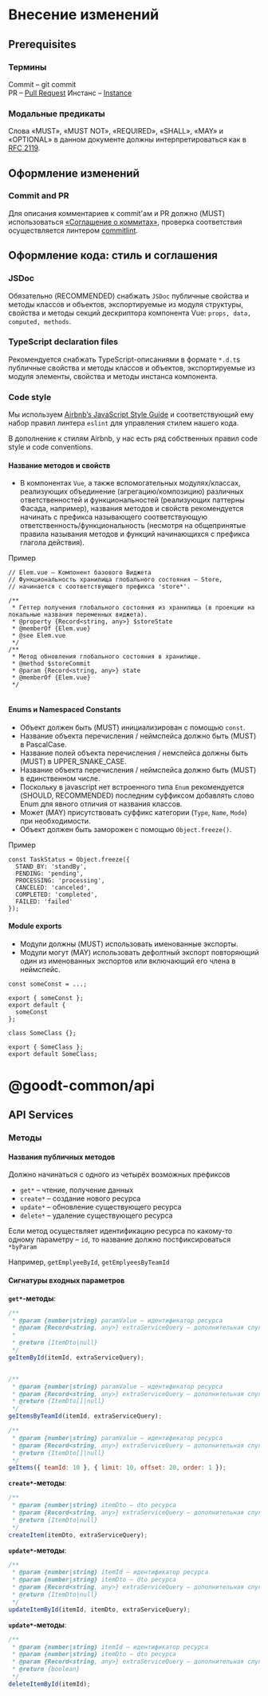 # Внесение изменений

## Prerequisites

### Термины
Commit – git commit  
PR – [Pull Request](https://www.atlassian.com/ru/git/tutorials/making-a-pull-request)
Инстанс – [Instance](https://en.wikipedia.org/wiki/Instance_(computer_science))
### Модальные предикаты
Слова «MUST», «MUST NOT», «REQUIRED», «SHALL», «MAY» и «OPTIONAL» в данном документе должны интерпретироваться как в [RFC 2119](https://www.ietf.org/rfc/rfc2119.txt).


## Оформление изменений

### Commit and PR
Для описания комментариев к commit'ам и PR должно (MUST) использоваться [«Соглашение о коммитах»](https://www.conventionalcommits.org/ru/v1.0.0/),
проверка соответствия осуществляется линтером [commitlint](https://github.com/conventional-changelog/commitlint#readme).

## Оформление кода: стиль и соглашения
### JSDoc
Обязательно (RECOMMENDED) снабжать `JSDoc` публичные свойства и методы классов и объектов,
экспортируемые из модуля структуры,
свойства и методы секций дескриптора компонента Vue: `props, data, computed, methods`.

### TypeScript declaration files
Рекомендуется снабжать TypeScript-описаниями в формате `*.d.t`s публичные свойства и методы классов и объектов,
экспортируемые из модуля элементы,
свойства и методы инстанса компонента.


### Code style
Мы используем [Airbnb’s JavaScript Style Guide] и соответствующий ему набор правил линтера `eslint`
для управления стилем нашего кода.

В дополнение к стилям Airbnb, у нас есть ряд собственных правил code style и code conventions. 

[Airbnb’s JavaScript Style Guide]: https://github.com/leonidlebedev/javascript-airbnb

#### Название методов и свойств

* В компонентах `Vue`, а также вспомогательных модулях/классах, реализующих объединение (агрегацию/композицию)
  различных ответственностей и функциональностей (реализующих паттерны Фасада, например), названия методов и свойств рекомендуется начинать с префикса называющего
соответствующую ответственность/функциональность (несмотря на общепринятые правила называния методов и функций начинающихся с префикса глагола действия).

Пример
```
// Elem.vue – Компонент базового Виджета
// Функциональность хранилища глобального состояния – Store,
// начинается с соответствующего префикса 'store*'.

/**
 * Геттер получения глобального состояния из хранилища (в проекции на локальные названия переменных виджета).
 * @property {Record<string, any>} $storeState
 * @memberOf {Elem.vue}
 * @see Elem.vue
 */
/**
 * Метод обновления глобального состояния в хранилище.
 * @method $storeCommit
 * @param {Record<string, any>} state
 * @memberOf {Elem.vue}
 */
 
```

#### Enums и Namespaced Constants
- Объект должен быть (MUST) инициализирован с помощью `const`.
- Название объекта перечисления / неймспейса должно быть (MUST) в PascalCase.
- Название полей объекта перечисления / немспейса должны быть (MUST) в UPPER_SNAKE_CASE.
- Название объекта перечисления / неймспейса должно быть (MUST) в единственном числе.
- Поскольку в javascript нет встроенного типа `Enum` рекомендуется (SHOULD, RECOMMENDED) последним суффиксом добавлять слово Enum для явного отличия от названия классов. 
- Может (MAY) присутствовать суффикс категории (`Type`, `Name`, `Mode`) при необходимости.
- Объект должен быть заморожен с помощью `Object.freeze()`.

Пример
```
const TaskStatus = Object.freeze({
  STAND_BY: 'standBy',
  PENDING: 'pending',
  PROCESSING: 'processing',
  CANCELED: 'canceled',
  COMPLETED: 'completed',
  FAILED: 'failed'
});
```

#### Module exports
- Модули должны (MUST) использовать именованные экспорты. 
- Модули могут (MAY) использовать дефолтный экспорт повторяющий один из именованных экспортов или включающий его члена в неймспейс.

```
const someConst = ...;

export { someConst };
export default {
  someConst
};
```

```
class SomeClass {};

export { SomeClass };
export default SomeClass;
```

# @goodt-common/api
## API Services
### Методы
#### Названия публичных методов
Должно начинаться с одного из четырёх возможных префиксов
  - `get*` – чтение, получение данных
  - `create*` – создание нового ресурса
  - `update*` – обновление существующего ресурса
  - `delete*` – удаление существующего ресурса

Если метод осуществляет идентификацию ресурса по какому-то одному параметру – `id`,
то название должно постфиксироваться `*byParam`

Например, `getEmplyeeById`, `getEmplyeesByTeamId`

#### Сигнатуры входных параметров
**`get*`-методы**:
```js
/**
 * @param {number|string} paramValue – идентификатор ресурса
 * @param {Record<string, any>} extraServiceQuery – дополнительная служенбная информация для запроса
 *
 * @return {ItemDto|null}
 */
geItemById(itemId, extraServiceQuery);
```

```js

/**
 * @param {number|string} paramValue – идентификатор ресурса
 * @param {Record<string, any>} extraServiceQuery – дополнительная служенбная информация для запроса
 * @return {ItemDto[]|null}
 */
geItemsByTeamId(itemId, extraServiceQuery);
```

```js
/**
 * @param {number|string} paramValue – идентификатор ресурса
 * @param {Record<string, any>} extraServiceQuery – дополнительная служенбная информация для запроса
 * @return {ItemDto[]|null}
 */
geItems({ teamId: 10 }, { limit: 10, offset: 20, order: 1 });
```

**`create*`-методы**:
```js
/**
 * @param {number|string} itemDto – dto ресурса
 * @param {Record<string, any>} extraServiceQuery – дополнительная служенбная информация для запроса
 * @return {ItemDto|null}
 */
createItem(itemDto, extraServiceQuery);
```

**`update*`-методы**:
```js
/**
 * @param {number|string} itemId – идентификатор ресурса
 * @param {number|string} itemDto – dto ресурса
 * @param {Record<string, any>} extraServiceQuery – дополнительная служенбная информация для запроса
 * @return {ItemDto|null}
 */
updateItemById(itemId, itemDto, extraServiceQuery);
```

**`update*`-методы**:
```js
/**
 * @param {number|string} itemId – идентификатор ресурса
 * @param {number|string} itemDto – dto ресурса
 * @param {Record<string, any>} extraServiceQuery – дополнительная служенбная информация для запроса
 * @return {boolean}
 */
deleteItemById(itemId);
```
